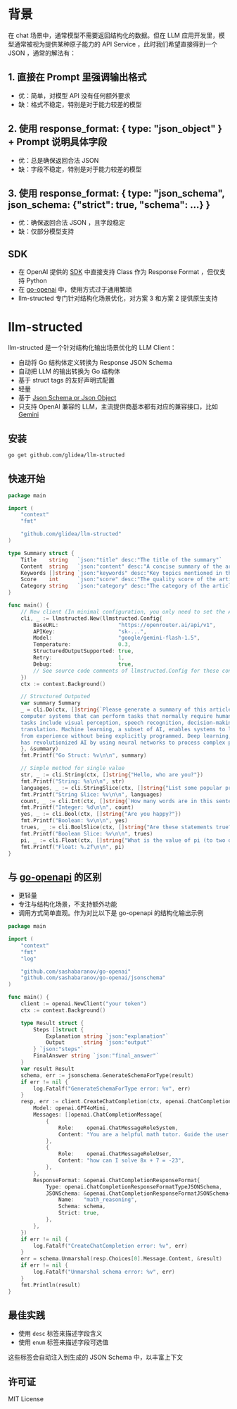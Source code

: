 # 背景
在 chat 场景中，通常模型不需要返回结构化的数据。但在 LLM 应用开发里，模型通常被视为提供某种原子能力的 API Service ，此时我们希望直接得到一个 JSON ，通常的解法有：

## 1. 直接在 Prompt 里强调输出格式
* 优：简单，对模型 API 没有任何额外要求
* 缺：格式不稳定，特别是对于能力较差的模型

## 2. 使用 response_format: { type: "json_object" } + Prompt 说明具体字段
* 优：总是确保返回合法 JSON
* 缺：字段不稳定，特别是对于能力较差的模型

## 3. 使用 response_format: { type: "json_schema", json_schema: {"strict": true, "schema": ...} }
* 优：确保返回合法 JSON ，且字段稳定
* 缺：仅部分模型支持

## SDK
* 在 OpenAI 提供的 [SDK]( https://platform.openai.com/docs/guides/structured-outputs?example=structured-data#how-to-use) 中直接支持 Class 作为 Response Format ，但仅支持 Python
* 在 [go-openai]( https://github.com/sashabaranov/go-openai) 中，使用方式过于通用繁琐
* llm-structed 专门针对结构化场景优化，对方案 3 和方案 2 提供原生支持

# llm-structed

llm-structed 是一个针对结构化输出场景优化的 LLM Client：
* 自动将 Go 结构体定义转换为 Response JSON Schema
* 自动把 LLM 的输出转换为 Go 结构体
* 基于 struct tags 的友好声明式配置
* 轻量
* 基于 [Json Schema or Json Object](https://platform.openai.com/docs/guides/structured-outputs#supported-schemas)
* 只支持 OpenAI 兼容的 LLM，主流提供商基本都有对应的兼容接口，比如 [Gemini](https://ai.google.dev/gemini-api/docs/openai)

## 安装

```bash
go get github.com/glidea/llm-structed
```

## 快速开始
```go
package main

import (
	"context"
	"fmt"

	"github.com/glidea/llm-structed"
)

type Summary struct {
	Title    string   `json:"title" desc:"The title of the summary"`
	Content  string   `json:"content" desc:"A concise summary of the article content"`
	Keywords []string `json:"keywords" desc:"Key topics mentioned in the article"`
	Score    int      `json:"score" desc:"The quality score of the article (1-10)"`
	Category string   `json:"category" desc:"The category of the article" enum:"Technology,Science,Business,Health,Education,Other"`
}

func main() {
	// New client (In minimal configuration, you only need to set the APIKey)
	cli, _ := llmstructed.New(llmstructed.Config{
		BaseURL:                   "https://openrouter.ai/api/v1",
		APIKey:                    "sk-...",
		Model:                     "google/gemini-flash-1.5",
		Temperature:               0.3,
		StructuredOutputSupported: true,
		Retry:                     1,
		Debug:                     true,
		// See source code comments of llmstructed.Config for these config detail
	})
	ctx := context.Background()

	// Structured Outputed
	var summary Summary
	_ = cli.Do(ctx, []string{`Please generate a summary of this article: Artificial Intelligence (AI) is transforming the way we live and work. It refers to
	computer systems that can perform tasks that normally require human intelligence. These
	tasks include visual perception, speech recognition, decision-making, and language
	translation. Machine learning, a subset of AI, enables systems to learn and improve
	from experience without being explicitly programmed. Deep learning, particularly,
	has revolutionized AI by using neural networks to process complex patterns in data.`,
	}, &summary)
	fmt.Printf("Go Struct: %v\n\n", summary)

	// Simple method for single value
	str, _ := cli.String(ctx, []string{"Hello, who are you?"})
	fmt.Printf("String: %s\n\n", str)
	languages, _ := cli.StringSlice(ctx, []string{"List some popular programming languages."})
	fmt.Printf("String Slice: %v\n\n", languages)
	count, _ := cli.Int(ctx, []string{`How many words are in this sentence: "Hello world, this is a test."`})
	fmt.Printf("Integer: %d\n\n", count)
	yes, _ := cli.Bool(ctx, []string{"Are you happy?"})
	fmt.Printf("Boolean: %v\n\n", yes)
	trues, _ := cli.BoolSlice(ctx, []string{"Are these statements true? [\"The sky is blue\", \"Fish can fly\", \"Water is wet\"]"})
	fmt.Printf("Boolean Slice: %v\n\n", trues)
	pi, _ := cli.Float(ctx, []string{"What is the value of pi (to two decimal places)?"})
	fmt.Printf("Float: %.2f\n\n", pi)
}
```

## 与 [go-openapi](https://github.com/sashabaranov/go-openai) 的区别

* 更轻量
* 专注与结构化场景，不支持额外功能
* 调用方式简单直观。作为对比以下是 go-openapi 的结构化输出示例
```go
package main

import (
	"context"
	"fmt"
	"log"

	"github.com/sashabaranov/go-openai"
	"github.com/sashabaranov/go-openai/jsonschema"
)

func main() {
	client := openai.NewClient("your token")
	ctx := context.Background()

	type Result struct {
		Steps []struct {
			Explanation string `json:"explanation"`
			Output      string `json:"output"`
		} `json:"steps"`
		FinalAnswer string `json:"final_answer"`
	}
	var result Result
	schema, err := jsonschema.GenerateSchemaForType(result)
	if err != nil {
		log.Fatalf("GenerateSchemaForType error: %v", err)
	}
	resp, err := client.CreateChatCompletion(ctx, openai.ChatCompletionRequest{
		Model: openai.GPT4oMini,
		Messages: []openai.ChatCompletionMessage{
			{
				Role:    openai.ChatMessageRoleSystem,
				Content: "You are a helpful math tutor. Guide the user through the solution step by step.",
			},
			{
				Role:    openai.ChatMessageRoleUser,
				Content: "how can I solve 8x + 7 = -23",
			},
		},
		ResponseFormat: &openai.ChatCompletionResponseFormat{
			Type: openai.ChatCompletionResponseFormatTypeJSONSchema,
			JSONSchema: &openai.ChatCompletionResponseFormatJSONSchema{
				Name:   "math_reasoning",
				Schema: schema,
				Strict: true,
			},
		},
	})
	if err != nil {
		log.Fatalf("CreateChatCompletion error: %v", err)
	}
	err = schema.Unmarshal(resp.Choices[0].Message.Content, &result)
	if err != nil {
		log.Fatalf("Unmarshal schema error: %v", err)
	}
	fmt.Println(result)
}
```

## 最佳实践

* 使用 `desc` 标签来描述字段含义
* 使用 `enum` 标签来描述字段可选值

这些标签会自动注入到生成的 JSON Schema 中，以丰富上下文

## 许可证

MIT License
